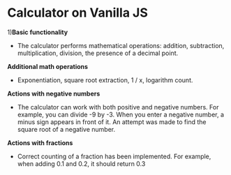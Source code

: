 # Сalculator on Vanilla JS

1)**Basic functionality**
  * The calculator performs mathematical operations: addition, subtraction, multiplication, division, the presence of a decimal point.

**Additional math operations**
  * Exponentiation, square root extraction, 1 / x, logarithm count.

**Actions with negative numbers**
  * The calculator can work with both positive and negative numbers. For example, you can divide -9 by -3. When you enter a negative number, a minus sign appears in front of it. An attempt was made to find the square root of a negative number.

**Actions with fractions**
  * Correct counting of a fraction has been implemented. For example, when adding 0.1 and 0.2, it should return 0.3
